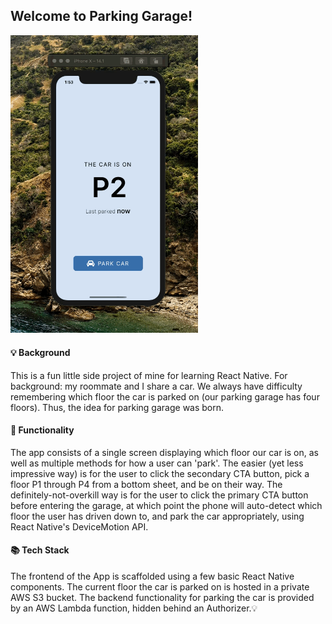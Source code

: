 ## Welcome to Parking Garage!


<img src="https://github.com/tclare/parking-garage/blob/main/assets/demo.gif" width="300">


#### 💡 Background

This is a fun little side project of mine for learning React Native. For background: my roommate and I share a car. We always have difficulty remembering which floor the car is parked on (our parking garage has four floors). Thus, the idea for parking garage was born.

#### 📱 Functionality

The app consists of a single screen displaying which floor our car is on, as well as multiple methods for how a user can 'park'. The easier (yet less impressive way) is for the user to click the secondary CTA button, pick a floor P1 through P4 from a bottom sheet, and be on their way. The definitely-not-overkill way is for the user to click the primary CTA button before entering the garage, at which point the phone will auto-detect which floor the user has driven down to, and park the car appropriately, using React Native's DeviceMotion API.

#### 📚 Tech Stack

The frontend of the App is scaffolded using a few basic React Native components.
The current floor the car is parked on is hosted in a private AWS S3 bucket.
The backend functionality for parking the car is provided by an AWS Lambda function, hidden behind an Authorizer.💡
